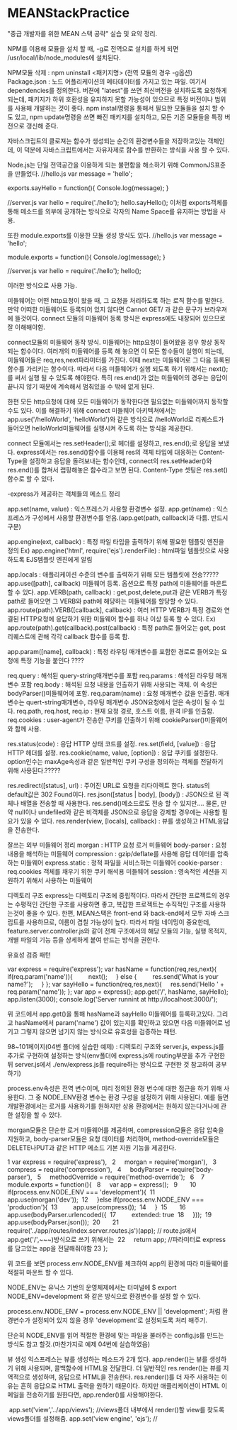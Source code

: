 # MEANStackPractice

"중급 개발자를 위한 MEAN 스택 공략" 실습 및 요약 정리.

NPM를 이용해 모듈을 설치 할 때, -g로 전역으로 설치를 하게 되면 /usr/local/lib/node_modules에 설치된다.

NPM모듈 삭제 : npm uninstall <패키지명>  (전역 모듈의 경우 -g옵션)
Package.json : 노드 어플리케이션의 메타데이터를 가지고 있는 파일. 여기서 dependencies를 정의한다.
		      버젼에 "latest"를 쓰면 최신버전을 설치하도록 요청하게 되는데, 패키지가 하위 호환성을 
		      유지하지 못할 가능성이 있으므로 특정 버전이나 범위를 사용해 개발하는 것이 좋다.
		       npm install명령을 통해서 필요한 모듈들을 설치 할 수도 있고, npm update명령을 쓰면
		    빠진 패키지를 설치하고, 모든 기존 모듈들을 특정 버전으로 갱신해 준다.
		
자바스크립트의 클로져는 함수가 생성되는 순간의 환경변수들을 저장하고있는 객체인데, 이 덕분에 자바스크립트에서는 자유자제로 함수를 반환하는 방식을 사용 할 수 있다.

Node.js는 단일 전역공간을 이용하게 되는 불편함을 해소하기 위해 CommonJS표준을 만들었다.
//hello.js
var message = 'hello';

exports.sayHello = function(){
	Console.log(message);
}

//server.js
var hello = require('./hello');
hello.sayHello();
이처럼 exports객체를 통해 메소드를 외부에 공개하는 방식으로 각자의 Name Space를 유지하는 방법을 사용.

또한 module.exports를 이용한 모듈 생성 방식도 있다.
//hello.js
var message = 'hello';

module.exports = function(){
	Console.log(message);
}

//server.js
var hello = require('./hello');
hello();

이러한 방식으로 사용 가능.

미들웨어는 어떤 http요청이 왔을 때, 그 요청을 처리하도록 하는 로직 함수를 말한다.
만약 어떠한 미들웨어도 등록되어 있지 않다면 Cannot GET/ 과 같은 문구가 브라우져에 뜰것이다.
connect 모듈의 미들웨어 등록 방식은 express에도 내장되어 있으므로 잘 이해해야함.

connect모듈의 미들웨어 동작 방식.
미들웨어는 http요청이 들어왔을 경우 항상 동작 되는 함수이다.
여러개의 미들웨어를 등록 해 놓으면 이 모든 함수들이 실행이 되는데,  미들웨어들은 req,res,next파라미터를 가진다. 이때 next는 미들웨어로 그 다음 등록된 함수를 가리키는 함수이다. 따라서 다음 미들웨어가 실행 되도록 하기 위해서는 next();를 써서 실행 될 수 있도록 해야한다. 특히 res.end()가 없는 미들웨어의 경우는 응답이 끝나지 않기 때문에 계속해서 멈춰있을 수 밖에 없게 된다.

한편 모든 http요청에 대해 모든 미들웨어가 동작한다면 필요없는 미들웨어까지 동작할 수도 있다. 이를 해결하기 위해 connect 미들웨어 아키텍쳐에서는 app.use('/helloWorld', 'helloWorld')와 같은 방식으로 /helloWorld로 리퀘스트가 들어오면 helloWorld미들웨어를 실행시켜 주도록 하는 방식을 제공한다.

connect 모듈에서는 res.setHeader();로 헤더를 설정하고, res.end();로 응답을 보냈다.
express에서는 res.send()함수를 이용해 res의 객체 타입에 대응하는 Content-Type을 설정하고 응답을 돌려보내는 함수인데, connect의 res.setHeader()와 res.end()를 합쳐서 랩핑해놓은 함수라고 보면 된다. Content-Type 셋팅은 res.set()함수로 할 수 있다.


-express가 제공하는 객체들의 메소드 정리

app.set(name, value) : 익스프레스가 사용할 환경변수 설정.
app.get(name) : 익스프레스가 구성에서 사용할 환경변수를 얻음.(app.get(path, callback)과 다름. 반드시 구분)

app.engine(ext, callback) : 특정 파일 타입을 출력하기 위해 필요한 템플릿 엔진을 정의
Ex) app.engine('html', require('ejs').renderFile) : html파일 템플릿으로 사용하도록 EJS템플릿 엔진에게 알림

app.locals  : 애플리케이션 수준의 변수를 출력하기 위해 모든 템플릿에 전송?????
app.use([path], callback) 미들웨어 등록. 옵션으로 특정 path에 미들웨어를 마운트 할 수 있다.
app.VERB(path, callback) : get,post,delete,put과 같은 VERB가 특정 path로 들어오면 그 VERB와 path에 해당하는 미들웨어를 할당할 수 있다.
app.route(path).VERB([callback], callback) : 여러 HTTP VERB가 특정 경로와 연결된 HTTP요청에 응답하기 위한 미들웨어 함수를 하나 이상 등록 할 수 있다.
Ex) app.route(path).get(callback).post(callback) : 특정 path로 들어오는 get, post 리퀘스트에 관해 각각 callback 함수를 등록 함.

app.param([name], callback) : 특정 라우팅 매개변수를 포함한 경로로 들어오는 요청에 특정 기능을 붙인다 ????

req.query : 해석된 query-string매개변수를 포함
req.params : 해석된 라우팅 매개변수 포함
req.body : 해석된 요청 내용을 인출하기 위해 사용되는 객체. 이 속성은 bodyParser()미들웨어에 포함.
req.param(name) : 요청 매개변수 값을 인출함. 매개변수는 quert-string매개변수, 라우팅 매개변수 JSON요청에서 얻은 속성이 될 수 있다.
req.path, req.host, req.ip : 현재 요청 경로, 호스트 이름, 원격 IP를 인출함.
req.cookies : user-agent가 전송한 쿠키를 인출하기 위해 cookieParser()미들웨어와 함께 사용.

res.status(code) : 응답 HTTP 상태 코드를 설정.
res.set(field, [value]) : 응답 HTTP 헤더를 설정.
res.cookie(name, value, [option]) : 응답 쿠키를 설정한다. option인수는 maxAge속성과 같은 일반적인 쿠키 구성을 정의하는 객체를 전달하기 위해 사용된다.?????

res.redirect([status], url) : 주어진 URL로 요청을 리다이렉트 한다. status의 default값은 302 Found이다.
res.json([status | body], [body]) : JSON으로 된 객체나 배열을 전송할 때 사용한다. res.send()메소드로도 전송 할 수 있지만.... 물론, 만약 null이나 undefiled와 같은 비객체를 JSON으로 응답을 강제할 경우에는 사용할 필요가 있을 수 있다.
res.render(view, [locals], callback) : 뷰를 생성하고 HTML응답을 전송한다.

잘쓰는 외부 미들웨어 정리
morgan : HTTP 요청 로거 미들웨어
body-parser : 요청 내용을 해석하는 미들웨어
compression : gzip/deflate를 사용해 응답 데이터를 압축하는 미들웨어
express.static : 정적 파일을 서비스하는 미들웨어
cookie-parser : req.cookies 객체를 채우기 위한 쿠키 해석용 미들웨어
session : 영속적인 세션을 지원하기 위해서 사용하는 미들웨어


디렉토리 구조
express는 디렉토리 구조에 중립적이다.
따라서 간단한 프로젝트의 경우는 수평적인 간단한 구조를 사용하면 좋고, 복잡한 프로젝트는 수직적인 구조를 사용하는것이 좋을 수 있다.
한편, MEAN스택은 front-end 와 back-end에서 모두 자바 스크립트를 사용하므로, 이름이 겹칠 가능성이 높다. 따라서 파일 네이밍이 중요한데, feature.server.controller.js와 같이 전체 구조에서의 해당 모듈의 기능, 실행 목적지, 개별 파일의 기능 등을 상세하게 붙여 만드는 방식을 권한다.


유효성 검증 패턴

var express = require('express');
var hasName = function(req,res,next){
    if(req.param('name')){
        next();
    } else {
        res.send('What is your name?');
    }
};
var sayHello = function(req,res,next){
    res.send('Hello ' + req.param('name'));
};
var app = express();
app.get('/', hasName, sayHello);
app.listen(3000);
console.log('Server runnint at http://localhost:3000/');

위 코드에서 app.get()을 통해 hasName과 sayHello 미들웨어를 등록하고있다. 그리고 hasName에서 param('name') 값이 있는지를 확인하고 있으면 다음 미들웨어로 넘기고 그렇지 않으면 넘기지 않는 방식으로 유효성을 검증하는 패턴.


98~101페이지(04번 폴더에 실습한 예제) : 디렉토리 구조와 server.js, expess.js를 추가로 구현하여 설정하는 방식(env폴더에 express.js에 routing부분을 추가 구현한 뒤 server.js에서 ./env/express.js를  require하는 방식으로 구현한 것 참고하여 공부하기)

process.env속성은 전역 변수이며, 미리 정의된 환경 변수에 대한 접근을 하기 위해 사용한다. 그 중 NODE_ENV환경 변수는 환경 구성을 설정하기 위해 사용된다. 예를 들면 개발환경에서는 로거를 사용하기를 원하지만 상용 환경에서는 원하지 않는다거나에 관한 설정을 할 수 있다.

morgan모듈은 단순한 로거 미들웨어를 제공하며, compression모듈은 응답 압축을 지원하고, body-parser모듈은 요청 데이터를 처리하며, method-override모듈은 DELETE나PUT과 같은 HTTP 메소드 기본 지원 기능을 제공한다.

  1 var express = require('express'),
  2     morgan = require('morgan'),
  3     compress = require('compression'),
  4     bodyParser = require('body-parser'),
  5     methodOverride = require('method-override');
  6 
  7 module.exports = function(){
  8     var app = express();
  9     
 10     if(process.env.NODE_ENV === 'development'){
 11         app.use(morgan('dev'));
 12     }else if(process.env.NODE_ENV === 'production'){
 13         app.use(compress());
 14     }
 15     
 16     app.use(bodyParser.urlencoded({
 17         extended: true
 18     }));
 19     app.use(bodyParser.json());
 20     
 21     require('../app/routes/index.server.routes.js')(app); // route.js에서 app.get('/',~~~)방식으로 쓰기 위해서는
 22     return app;						     //파라미터로 express를 담고있는 app을 전달해줘야함
 23 };
 
위 코드를 보면 process.env.NODE_ENV를 체크하여 app의 환경에 따라 미들웨어를 적절히 마운트 할 수 있다.

NODE_ENV는 유닉스 기반의 운영체제에서는 터미널에 
$ export NODE_ENV=development
와 같은 방식으로 환경변수를 설정 할 수 있다.

process.env.NODE_ENV = process.env.NODE_ENV || 'development'; 처럼 환경변수가 설정되어 있지 않을 경우 'development'로 설정되도록 처리 해주기.

단순히 NODE_ENV를 읽어 적절한 환경에 맞는 파일을 불러주는 config.js를 만드는 방식도 참고 할것.(마찬가지로 예제 04번에 실습하였음)


뷰 생성
익스프레스는 뷰를 생성하는 메소드가 2개 있다.
app.render()는 뷰를 생성하기 위해 사용되며, 콜백함수에 HTML을 전달한다. 더 일반적인 res.render()는 뷰를 지역적으로 생성하며, 응답으로 HTML을 전송한다. res.render()를 더 자주 사용하는 이유는 흔히 응답으로 HTML 출력을 원하기 때문이다. 하지만 애플리케이션이 HTML 이메일을 전송하기를 원한다면, app.render()를 사용해야한다.

 app.set('view','../app/views'); //views폴더 내부에서 render()할 view를 찾도록 views폴더를 설정해줌.
 app.set('view engine', 'ejs'); //
